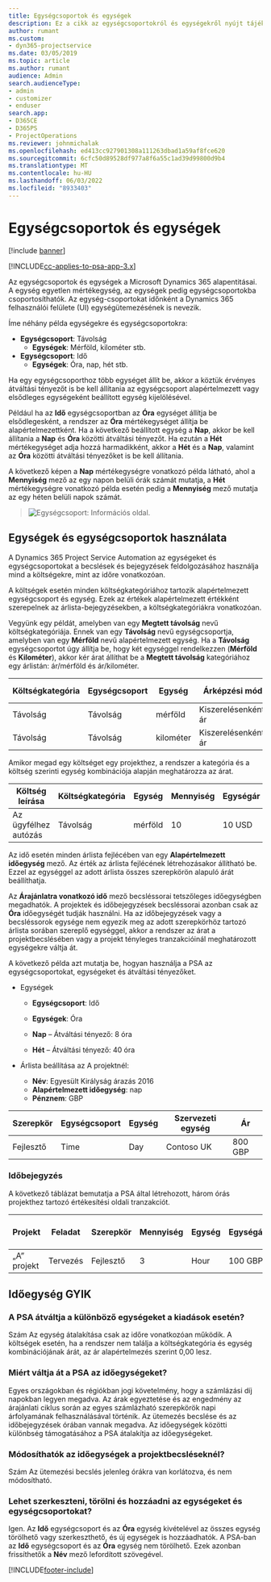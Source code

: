 ```yaml
---
title: Egységcsoportok és egységek
description: Ez a cikk az egységcsoportokról és egységekről nyújt tájékoztatást.
author: rumant
ms.custom:
- dyn365-projectservice
ms.date: 03/05/2019
ms.topic: article
ms.author: rumant
audience: Admin
search.audienceType:
- admin
- customizer
- enduser
search.app:
- D365CE
- D365PS
- ProjectOperations
ms.reviewer: johnmichalak
ms.openlocfilehash: ed413cc927901308a111263dbad1a59af8fce620
ms.sourcegitcommit: 6cfc50d89528df977a8f6a55c1ad39d99800d9b4
ms.translationtype: MT
ms.contentlocale: hu-HU
ms.lasthandoff: 06/03/2022
ms.locfileid: "8933403"
---
```

# <a name="unit-groups-and-units"></a>Egységcsoportok és egységek

[!include [banner](../includes/psa-now-project-operations.md)]

[!INCLUDE[cc-applies-to-psa-app-3.x](../includes/cc-applies-to-psa-app-3x.md)]

Az egységcsoportok és egységek a Microsoft Dynamics 365 alapentitásai. A egység egyetlen mértékegység, az egységek pedig egységcsoportokba csoportosíthatók. Az egység-csoportokat időnként a Dynamics 365 felhasználói felülete (UI) egységütemezésének is nevezik. 

Íme néhány példa egységekre és egységcsoportokra:
 
- **Egységcsoport**: Távolság 
    - **Egységek**: Mérföld, kilométer stb.
- **Egységcsoport**: Idő
    - **Egységek**: Óra, nap, hét stb. 

Ha egy egységcsoporthoz több egységet állít be, akkor a köztük érvényes átváltási tényezőt is be kell állítania az egységcsoport alapértelmezett vagy elsődleges egységeként beállított egység kijelölésével. 

Például ha az **Idő** egységcsoportban az **Óra** egységet állítja be elsődlegesként, a rendszer az **Óra** mértékegységet állítja be alapértelmezettként. Ha a következő beállított egység a **Nap**, akkor be kell állítania a **Nap** és **Óra** közötti átváltási tényezőt. Ha ezután a **Hét** mértékegységet adja hozzá harmadikként, akkor a **Hét** és a **Nap**, valamint az **Óra** közötti átváltási tényezőket is be kell állítania. 

A következő képen a **Nap** mértékegységre vonatkozó példa látható, ahol a **Mennyiség** mező az egy napon belüli órák számát mutatja, a **Hét** mértékegységre vonatkozó példa esetén pedig a **Mennyiség** mező mutatja az egy héten belüli napok számát.

> ![Egységcsoport: Információs oldal.](media/advanced-2.png)

## <a name="using-units-and-unit-groups"></a>Egységek és egységcsoportok használata

A Dynamics 365 Project Service Automation az egységeket és egységcsoportokat a becslések és bejegyzések feldolgozásához használja mind a költségekre, mint az időre vonatkozóan. 

A költségek esetén minden költségkategóriához tartozik alapértelmezett egységcsoport és egység. Ezek az értékek alapértelmezett értékként szerepelnek az árlista-bejegyzésekben, a költségkategóriákra vonatkozóan. 

Vegyünk egy példát, amelyben van egy **Megtett távolság** nevű költségkategóriája. Ennek van egy **Távolság** nevű egységcsoportja, amelyben van egy **Mérföld** nevű alapértelmezett egység. Ha a **Távolság** egységcsoportot úgy állítja be, hogy két egységgel rendelkezzen (**Mérföld** és **Kilométer**), akkor kér árat állíthat be a **Megtett távolság** kategóriához egy árlistán: ár/mérföld és ár/kilométer.

| Költségkategória  | Egységcsoport  | Egység      | Árképzési mód  | Kiszerelésenkénti ár  |
|-------------------|---------------|-----------|-------------------|-------------------|
| Távolság           | Távolság      | mérföld      | Kiszerelésenkénti ár    | 10 USD            |
| Távolság           | Távolság      | kilométer | Kiszerelésenkénti ár    |  6 USD            |

Amikor megad egy költséget egy projekthez, a rendszer a kategória és a költség szerinti egység kombinációja alapján meghatározza az árat. 

| Költség leírása        | Költségkategória  | Egység  | Mennyiség  | Egységár   |
|----------------------------|---------------------|-------|-----------|----------------|
| Az ügyfélhez autózás | Távolság             | mérföld  | 10        | 10 USD         |

Az idő esetén minden árlista fejlécében van egy **Alapértelmezett időegység** mező. Az érték az árlista fejlécének létrehozásakor állítható be. Ezzel az egységgel az adott árlista összes szerepkörön alapuló árát beállíthatja.

Az **Árajánlatra vonatkozó idő** mező becsléssorai tetszőleges időegységben megadhatók. A projektek és időbejegyzések becsléssorai azonban csak az **Óra** időegységét tudják használni. Ha az időbejegyzések vagy a becsléssorok egysége nem egyezik meg az adott szerepkörhöz tartozó árlista sorában szereplő egységgel, akkor a rendszer az árat a projektbecslésében vagy a projekt tényleges tranzakcióinál meghatározott egységekre váltja át.

A következő példa azt mutatja be, hogyan használja a PSA az egységcsoportokat, egységeket és átváltási tényezőket.
- Egységek

   - **Egységcsoport**: Idő 
   - **Egységek**: Óra 
    
    - **Nap** – Átváltási tényező: 8 óra       
    - **Hét** – Átváltási tényező: 40 óra  
        
- Árlista beállítása az A projektnél:

    - **Név**: Egyesült Királyság árazás 2016 
    - **Alapértelmezett időegység**: nap 
    - **Pénznem**: GBP

| Szerepkör      | Egységcsoport | Egység | Szervezeti egység | Ár   |
|-----------|------------|------|---------------------|---------|
| Fejlesztő | Time       | Day  | Contoso UK          | 800 GBP |

### <a name="time-entry"></a>Időbejegyzés

A következő táblázat bemutatja a PSA által létrehozott, három órás projekthez tartozó értékesítési oldali tranzakciót.


| Projekt   | Feladat    | Szerepkör      | Mennyiség | Egység  | Egységár | Számlázatlan értékesítési összeg |
|-----------|---------|-----------|----------|-------|------------|-----------------------|
| „A” projekt | Tervezés  | Fejlesztő | 3        | Hour  | 100 GBP    | 300 GBP               |

## <a name="time-unit-faq"></a>Időegység GYIK

### <a name="does-psa-convert-to-different-units-in-the-case-of-expenses"></a>A PSA átváltja a különböző egységeket a kiadások esetén?
Szám Az egység átalakítása csak az időre vonatkozóan működik. A költségek esetén, ha a rendszer nem találja a költségkategória és egység kombinációjának árát, az ár alapértelmezés szerint 0,00 lesz.

### <a name="why-does-psa-convert-time-units"></a>Miért váltja át a PSA az időegységeket?
Egyes országokban és régiókban jogi követelmény, hogy a számlázási díj napokban legyen megadva. Az árak egyeztetése és az engedmény az árajánlati ciklus során az egyes számlázható szerepkörök napi árfolyamának felhasználásával történik. Az ütemezés becslése és az időbejegyzések órában vannak megadva. Az időegységek közötti különbség támogatásához a PSA átalakítja az időegységeket.

### <a name="can-time-units-be-changed-on-project-estimates"></a>Módosíthatók az időegységek a projektbecsléseknél?
Szám Az ütemezési becslés jelenleg órákra van korlátozva, és nem módosítható.

### <a name="can-units-and-unit-groups-be-edited-deleted-and-added"></a>Lehet szerkeszteni, törölni és hozzáadni az egységeket és egységcsoportokat?
Igen. Az **Idő** egységcsoport és az **Óra** egység kivételével az összes egység törölhető vagy szerkeszthető, és új egységek is hozzáadhatók. A PSA-ban az **Idő** egységcsoport és az **Óra** egység nem törölhető. Ezek azonban frissíthetők a **Név** mező lefordított szövegével.


[!INCLUDE[footer-include](../includes/footer-banner.md)]
